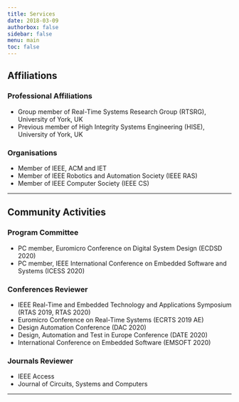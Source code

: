 ```yaml
---
title: Services
date: 2018-03-09
authorbox: false
sidebar: false
menu: main
toc: false
---
```


## Affiliations
### Professional Affiliations

- Group member of Real-Time Systems Research Group (RTSRG), University of York, UK
- Previous member of High Integrity Systems Engineering (HISE), University of York, UK


### Organisations

- Member of IEEE, ACM and IET
- Member of IEEE Robotics and Automation Society (IEEE RAS)
- Member of IEEE Computer Society (IEEE CS)

---

## Community Activities
### Program Committee

- PC member, Euromicro Conference on Digital System Design (ECDSD 2020)
- PC member, IEEE International Conference on Embedded Software and Systems (ICESS 2020)


### Conferences Reviewer

- IEEE Real-Time and Embedded Technology and Applications Symposium (RTAS 2019, RTAS 2020)
- Euromicro Conference on Real-Time Systems (ECRTS 2019 AE)
- Design Automation Conference (DAC 2020)
- Design, Automation and Test in Europe Conference (DATE 2020)
- International Conference on Embedded Software (EMSOFT 2020)


### Journals Reviewer

- IEEE Access
- Journal of Circuits, Systems and Computers

---
